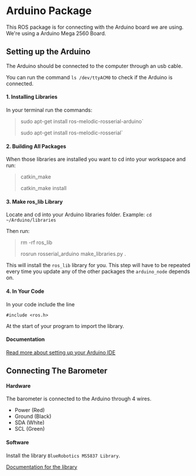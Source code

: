 # Arduino Package
This ROS package is for connecting with the Arduino board we are using. We're using a Arduino Mega 2560 Board.

## Setting up the Arduino

The Arduino should be connected to the computer through an usb cable.

You can run the command `ls /dev/ttyACM0` to check if the Arduino is connected.

#### 1. Installing Libraries
In your terminal run the commands:

> sudo apt-get install ros-melodic-rosserial-arduino`
>
> sudo apt-get install ros-melodic-rosserial`

#### 2. Building All Packages
When those libraries are installed you want to cd into your workspace and run:

> catkin_make
>
> catkin_make install

#### 3. Make ros_lib Library
Locate and cd into your Arduino libraries folder. Example: `cd ~/Arduino/libraries`

Then run:  

> rm -rf ros_lib
>
> rosrun rosserial_arduino make_libraries.py .

This will install the  `ros_lib` library for you. This step will have to be repeated every time you update any of the other packages the `arduino_node` depends on.

#### 4. In Your Code
In your code include the line

    #include <ros.h>

At the start of your program to import the library. 



#### Documentation  
[Read more about setting up your Arduino IDE](http://wiki.ros.org/rosserial_arduino/Tutorials/Arduino%20IDE%20Setup)

## Connecting The Barometer
#### Hardware
The barometer is connected to the Arduino through 4 wires.

- Power (Red)
- Ground (Black)
- SDA (White)
- SCL (Green)


#### Software
Install the library `BlueRobotics MS5837 Library`.

[Documentation for the library](https://github.com/bluerobotics/BlueRobotics_MS5837_Library)
